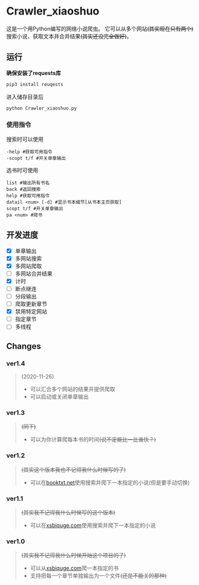 # Crawler_xiaoshuo

这是一个用Python编写的网络小说爬虫。
它可以从多个网站<s>(其实现在只有两个)</s>搜索小说、获取文本并合并结果<s>(其实还没完全做好)</s>。


## 运行
**确保安装了requests库**
```bash
pip3 install reuqests
```
进入储存目录后
```bash
python Crawler_xiaoshuo.py
```
### 使用指令
搜索时可以使用
```
-help #获取可用指令
-scopt t/f #开关单章输出
```

选书时可使用
```
list #输出所有书名
back #返回搜索
help #获取可用指令
datail <num> [-d] #显示书本细节[从书本主页获取]
scopt t/f #开关单章输出
pa <num> #爬书
```

## 开发进度

* [x] 单章输出
* [x] 多网站搜索
* [x] 多网站爬取
* [ ] 多网站合并结果
* [x] 计时
* [ ] 断点继连
* [ ] 分段输出
* [ ] 爬取更新章节
* [x] 禁用特定网站
* [ ] 指定章节
* [ ] 多线程

## Changes

### ver1.4
> (2020-11-26)
>- 可以汇合多个网站的结果并提供爬取
>- 可以启动或关闭单章输出

### ver1.3
> <s>(同下)</s>
>- 可以为你计算爬每本书的时间<s>(说不定能比一比谁快？)</s>

### ver1.2
> <s>(其实这个版本我也不记得我什么时候写的了)</s>
>- 可以在[booktxt.net][1]使用搜索并爬下一本指定的小说(但是要手动切换)

### ver1.1
> <s>(其实我不记得我什么时候写的这个版本)</s>
>- 可以在[xsbiquge.com][0]使用搜索并爬下一本指定的小说

### ver1.0
> <s>(其实我不记得我什么时候开始这个项目的了)</s>
>- 可以从[xsbiquge.com][0]爬一本指定的书
>- 支持把每一个章节单独输出为一个文件<s>(还是不能关的那种)</s>

[0]: http://www.xsbiquge.com/ "笑死bqg(划掉)"
[1]: http://www.booktxt.net/ "它还有个叫'.com'的兄弟"